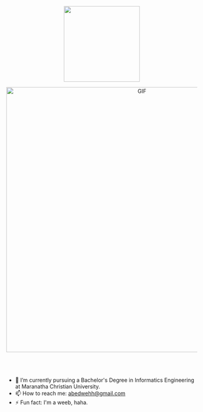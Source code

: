 


<p align="center">
  <img width="200" src=[![Typing SVG]"(https://readme-typing-svg.herokuapp.com/?lines=Hi+there+👋;Abednego+Steven+here!)](https://git.io/typing-svg)">
</p>



<div align="center">
<img hight="300" width="700" alt="GIF" align="center" src="https://thumbs.gfycat.com/AfraidJitteryAlbertosaurus-size_restricted.gif">
</div>
<br>
<br>
<br>


- 🔭 I’m currently pursuing a Bachelor's Degree in Informatics Engineering at Maranatha Christian University.
- 📫 How to reach me: abedwehh@gmail.com
- ⚡ Fun fact: I'm a weeb, haha.

